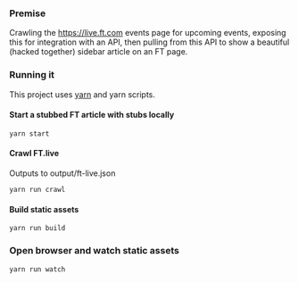 ### Premise

Crawling the https://live.ft.com events page for upcoming events, exposing this for integration with an API, then pulling from this API to show a beautiful (hacked together) sidebar article on an FT page.

### Running it

This project uses [yarn](https://dl.yarnpkg.com) and yarn scripts.

#### Start a stubbed FT article with stubs locally

```shell
yarn start
```

#### Crawl FT.live

Outputs to output/ft-live.json

```shell
yarn run crawl
```

#### Build static assets

```shell
yarn run build
```

### Open browser and watch static assets

```shell
yarn run watch
```